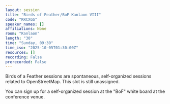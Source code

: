 ```yaml
---
layout: session
title: "Birds of Feather/BoF Kanlaon VIII"
code: "KRCXGS"
speaker_names: []
affiliations: None
room: "Kanlaon"
length: "30"
time: "Sunday, 09:30"
time_iso: "2025-10-05T01:30:00Z"
resources: []
recording: False
prerecorded: False
---
```


Birds of a Feather sessions are spontaneous, self-organized sessions related to OpenStreetMap. This slot is still unassigned.

You can sign up for a self-organized session at the &#34;BoF&#34; white board at the conference venue.

